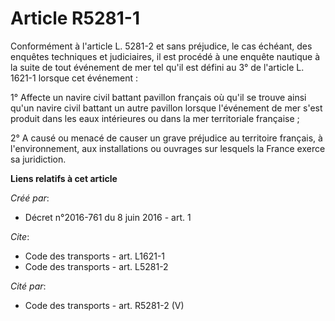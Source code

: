 # Article R5281-1

Conformément à l'article L. 5281-2 et sans préjudice, le cas échéant, des enquêtes techniques et judiciaires, il est procédé
à une enquête nautique à la suite de tout événement de mer tel qu'il est défini au 3° de l'article L. 1621-1 lorsque cet
événement : 

1° Affecte un navire civil battant pavillon français où qu'il se trouve ainsi qu'un navire civil battant un autre pavillon
lorsque l'événement de mer s'est produit dans les eaux intérieures ou dans la mer territoriale française ; 

2° A causé ou menacé de causer un grave préjudice au territoire français, à l'environnement, aux installations ou ouvrages
sur lesquels la France exerce sa juridiction.

**Liens relatifs à cet article**

_Créé par_:

  - Décret n°2016-761 du 8 juin 2016 - art. 1

_Cite_:

  - Code des transports - art. L1621-1
  - Code des transports - art. L5281-2

_Cité par_:

  - Code des transports - art. R5281-2 (V)
